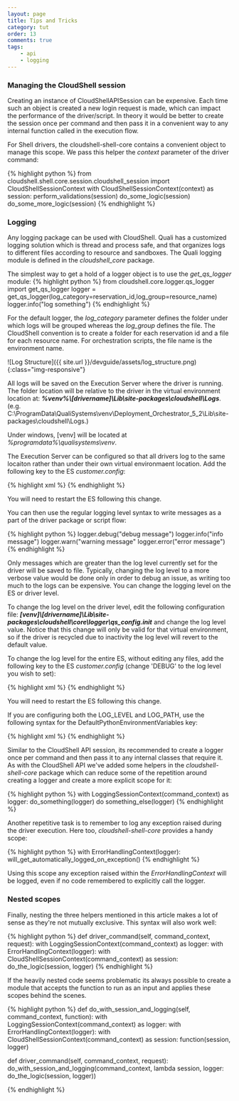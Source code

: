 ```yaml
---
layout: page
title: Tips and Tricks
category: tut
order: 13
comments: true
tags:
    - api
    - logging
---
```


### Managing the CloudShell session

Creating an instance of CloudShellAPISession can be expensive. Each time such an object is created
a new login request is made, which can impact the performance of the driver/script. In theory
it would be better to create the session once per command and then pass it in a convenient way
to any internal function called in the execution flow.

For Shell drivers, the cloudshell-shell-core contains a convenient object to manage this scope.
We pass this helper the _context_ parameter of the driver command:

{% highlight python %}
from cloudshell.shell.core.session.cloudshell_session import CloudShellSessionContext
with CloudShellSessionContext(context) as session:
         perform_validations(session)
         do_some_logic(session)
         do_some_more_logic(session)
{% endhighlight %}

### Logging

Any logging package can be used with CloudShell. Quali has a customized logging solution
which is thread and process safe, and that organizes logs to different files according to resource
and sandboxes. The Quali logging module is defined in the _cloudshell_core_ package.

The simplest way to get a hold of a logger object is to use the _get_qs_logger_ module:
{% highlight python %}
from cloudshell.core.logger.qs_logger import get_qs_logger
logger = get_qs_logger(log_category=reservation_id,log_group=resource_name)
logger.info("log something")
{% endhighlight %}

For the default logger, the _log_category_ parameter defines the folder under which logs will be grouped
whereas the _log_group_ defines the file. The CloudShell convention is to create a folder for each
reservation id and a file for each resource name. For orchestration scripts, the file name
is the environment name.

![Log Structure]({{ site.url }}/devguide/assets/log_structure.png){:class="img-responsive"}

All logs will be saved on the Execution Server where the driver is running. The folder location will be
relative to the driver in the virtual environment location at:
 **_%venv%\\[drivername]\\Lib\\site-packages\\cloudshell\\Logs_**.  (e.g. C:\\ProgramData\\QualiSystems\\venv\\Deployment_Orchestrator_5_2\\Lib\\site-packages\\cloudshell\\Logs.)

Under windows, [venv] will be located at _%programdata%\\qualisystems\\venv_.

The Execution Server can be configured so that all drivers log to the same locaiton rather than under their own virtual environmaent location. Add the following key to the ES _customer.config_:

{% highlight xml %}
<add key="DefaultPythonEnvrionmentVariables" value="LOG_PATH=c:\[path]\[to]\[directory]"/>
{% endhighlight %}

You will need to restart the ES following this change.

You can then use the regular logging level syntax to write messages as a part of the driver
package or script flow:

{% highlight python %}
logger.debug("debug message")
logger.info("info message")
logger.warn("warning message"
logger.error("error message")
{% endhighlight %}

Only messages which are greater than the log level currently set for the driver will be saved to file.
Typically, changing the log level to a more verbose value would be done only in order to debug an issue, as
writing too much to the logs can be expensive. You can change the logging level on the ES or driver level.

To change the log level on the driver level, edit the following configuration file:
**_[venv]\\[drivername]\\Lib\\site-packages\\cloudshell\\core\\logger\qs_config.init_** and change the
log level value. Notice that this change will only be valid for that virtual environment, so if the driver
is recycled due to inactivity the log level will revert to the default value.

To change the log level for the entire ES, without editing any files, add the following key to the ES
_customer.config_ (change 'DEBUG' to the log level you wish to set):

{% highlight xml %}
<add key="DefaultPythonEnvrionmentVariables" value="LOG_LEVEL=DEBUG"/>
{% endhighlight %}

You will need to restart the ES following this change.

If you are configuring both the LOG_LEVEL and LOG_PATH, use the following syntax for the DefaultPythonEnvironmentVariables key:

{% highlight xml %}
<add key="DefaultPythonEnvrionmentVariables" value="LOG_LEVEL=DEBUG;LOG_PATH=c:\[path]\[to]\[dir]"/>
{% endhighlight %}

Similar to the CloudShell API session, its recommended to create a logger once per command and then pass it
to any internal classes that require it. As with the CloudShell API we've added some helpers in the _cloudshell-shell-core_
package which can reduce some of the repetition around creating a logger and create a more explicit scope for it:

{% highlight python %}
with LoggingSessionContext(command_context) as logger:
    do_something(logger)
    do something_else(logger)
{% endhighlight %}

Another repetitive task is to remember to log any exception raised during the driver execution. Here too,
_cloudshell-shell-core_ provides a handy scope:

{% highlight python %}
with ErrorHandlingContext(logger):
    will_get_automatically_logged_on_exception()
{% endhighlight %}

Using this scope any exception raised within the _ErrorHandlingContext_ will be logged, even if no code remembered
to explicitly call the logger.

### Nested scopes

Finally, nesting the three helpers mentioned in this article makes a lot of sense as they're not mutually exclusive.
This syntax will also work well:

{% highlight python %}
def driver_command(self, command_context, request):
    with LoggingSessionContext(command_context) as logger:
        with ErrorHandlingContext(logger):
            with CloudShellSessionContext(command_context) as session:
                do_the_logic(session, logger)
{% endhighlight %}

If the heavily nested code seems problematic its always possible to create a module that accepts the function to
run as an input and applies these scopes behind the scenes.


{% highlight python %}
def do_with_session_and_logging(self, command_context, function):
    with LoggingSessionContext(command_context) as logger:
        with ErrorHandlingContext(logger):
            with CloudShellSessionContext(command_context) as session:
                function(session, logger)

def driver_command(self, command_context, request):
    do_with_session_and_logging(command_context,
                                lambda session, logger: do_the_logic(session, logger))

{% endhighlight %}
